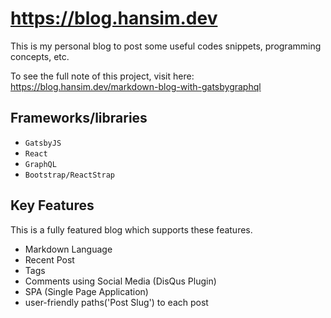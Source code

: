 # https://blog.hansim.dev

This is my personal blog to post some useful codes snippets, programming concepts, etc.

To see the full note of this project, visit here: https://blog.hansim.dev/markdown-blog-with-gatsbygraphql

## Frameworks/libraries

- `GatsbyJS`
- `React`
- `GraphQL`
- `Bootstrap/ReactStrap`

## Key Features

This is a fully featured blog which supports these features.

- Markdown Language
- Recent Post
- Tags
- Comments using Social Media (DisQus Plugin)
- SPA (Single Page Application)
- user-friendly paths('Post Slug') to each post

